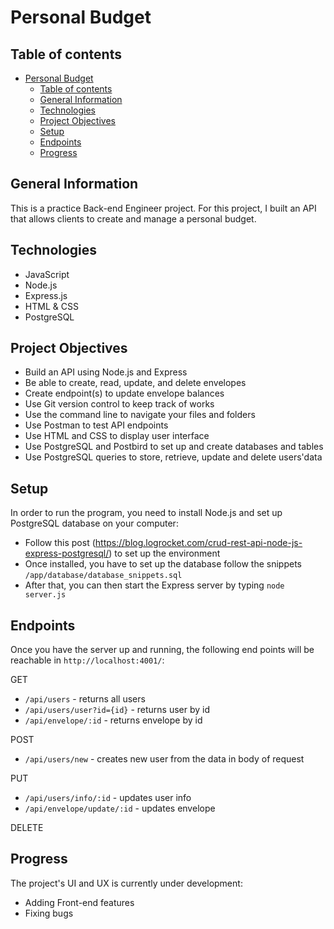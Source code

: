 # Personal Budget

## Table of contents

- [Personal Budget](#personal-budget)
  - [Table of contents](#table-of-contents)
  - [General Information](#general-information)
  - [Technologies](#technologies)
  - [Project Objectives](#project-objectives)
  - [Setup](#setup)
  - [Endpoints](#endpoints)
  - [Progress](#progress)

## General Information

This is a practice Back-end Engineer project. For this project, I built an API that allows clients to create and manage a personal budget.

## Technologies

- JavaScript
- Node.js
- Express.js
- HTML & CSS
- PostgreSQL

## Project Objectives

- Build an API using Node.js and Express
- Be able to create, read, update, and delete envelopes
- Create endpoint(s) to update envelope balances
- Use Git version control to keep track of works
- Use the command line to navigate your files and folders
- Use Postman to test API endpoints
- Use HTML and CSS to display user interface
- Use PostgreSQL and Postbird to set up and create databases and tables
- Use PostgreSQL queries to store, retrieve, update and delete users'data

## Setup

In order to run the program, you need to install Node.js and set up PostgreSQL database on your computer:

- Follow this post (<https://blog.logrocket.com/crud-rest-api-node-js-express-postgresql/>) to set up the environment
- Once installed, you have to set up the database follow the snippets `/app/database/database_snippets.sql`
- After that, you can then start the Express server by typing `node server.js`

## Endpoints

Once you have the server up and running, the following end points will be reachable in `http://localhost:4001/`:

GET

- `/api/users` - returns all users
- `/api/users/user?id={id}` - returns user by id
- `/api/envelope/:id` - returns envelope by id

POST

- `/api/users/new` - creates new user from the data in body of request

PUT

- `/api/users/info/:id` - updates user info
- `/api/envelope/update/:id` - updates envelope

DELETE

## Progress

The project's UI and UX is currently under development:

- Adding Front-end features
- Fixing bugs


